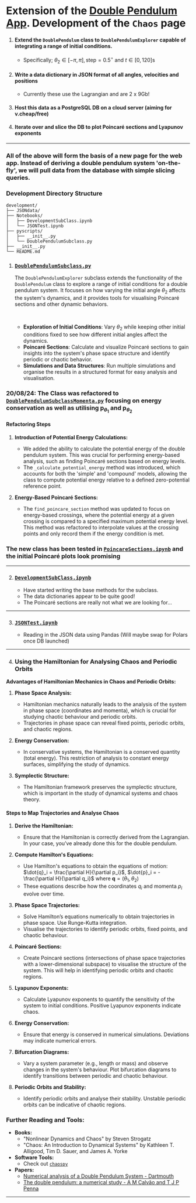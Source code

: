 # Extension of the [Double Pendulum App](https://github.com/pineapple-bois/Double_Pendulum_App/tree/main). Development of the `Chaos` page


1. #### Extend the `DoublePendulum` class to `DoublePendulumExplorer` capable of integrating a range of initial conditions. 
   - Specifically; $\theta_2 \in [-\pi, \pi], \text{step}=0.5^{\circ}$ and $t \in [0, 120]\text{s}$
2. #### Write a data dictionary in JSON format of all angles, velocities and positions 
   - Currently these use the Lagrangian and are 2 x 9Gb!
3. #### Host this data as a PostgreSQL DB on a cloud server (aiming for v.cheap/free)
4. #### Iterate over and slice the DB to plot Poincaré sections and Lyapunov exponents

----

### All of the above will form the basis of a new page for the web app. Instead of deriving a double pendulum system 'on-the-fly', we will pull data from the database with simple slicing queries.

### Development Directory Structure

```
development/
├── JSONdata/
├── Notebooks/
│   ├── DevelopmentSubClass.ipynb
│   └── JSONTest.ipynb
├── pyscripts/
│   ├── __init__.py
│   └── DoublePendulumSubclass.py
├── __init__.py
└── README.md
```

1. ### [`DoublePendulumSubclass.py`](pyscripts/DoublePendulumSubclass.py)

   The `DoublePendulumExplorer` subclass extends the functionality of the `DoublePendulum` class to explore a range of initial conditions for a double pendulum system. It focuses on how varying the initial angle $\theta_2$ affects the system's dynamics, and it provides tools for visualising Poincaré sections and other dynamic behaviors.

   &nbsp;
     - **Exploration of Initial Conditions**: Vary $\theta_2$ while keeping other initial conditions fixed to see how different initial angles affect the dynamics.
     - **Poincaré Sections**: Calculate and visualize Poincaré sections to gain insights into the system's phase space structure and identify periodic or chaotic behavior.
     - **Simulations and Data Structures**: Run multiple simulations and organise the results in a structured format for easy analysis and visualisation.

   
### 20/08/24: The Class was refactored to [`DoublePendulumSubclassMomenta.py`](DoublePendulumSubclassMomenta.py) focusing on energy conservation as well as utilising $\operatorname{p}_{\theta_1}$ and $\operatorname{p}_{\theta_2}$

#### Refactoring Steps

1. **Introduction of Potential Energy Calculations:**
   - We added the ability to calculate the potential energy of the double pendulum system. This was crucial for performing energy-based analysis, such as finding Poincaré sections based on energy levels.
   - The `_calculate_potential_energy` method was introduced, which accounts for both the 'simple' and 'compound' models, allowing the class to compute potential energy relative to a defined zero-potential reference point.

2. **Energy-Based Poincaré Sections:**
   - The `find_poincare_section` method was updated to focus on energy-based crossings, where the potential energy at a given crossing is compared to a specified maximum potential energy level. This method was refactored to interpolate values at the crossing points and only record them if the energy condition is met.


### The new class has been tested in [`PoincareSections.ipynb`](Notebooks/PoincareSections.ipynb) and the initial Poincaré plots look promising

---

2. ### [`DevelopmentSubClass.ipynb`](Notebooks/DevelopmentSubClass.ipynb)
   - Have started writing the base methods for the subclass.
   - The data dictionaries appear to be quite good!
   - The Poincaré sections are really not what we are looking for...

----

3. ### [`JSONTest.ipynb`](Notebooks/JSONTest.ipynb)
   - Reading in the JSON data using Pandas (Will maybe swap for Polars once DB launched)

----

4. ### Using the Hamiltonian for Analysing Chaos and Periodic Orbits

**Advantages of Hamiltonian Mechanics in Chaos and Periodic Orbits:**
1. **Phase Space Analysis:**
   - Hamiltonian mechanics naturally leads to the analysis of the system in phase space (coordinates and momenta), which is crucial for studying chaotic behaviour and periodic orbits.
   - Trajectories in phase space can reveal fixed points, periodic orbits, and chaotic regions.

2. **Energy Conservation:**
   - In conservative systems, the Hamiltonian is a conserved quantity (total energy). This restriction of analysis to constant energy surfaces, simplifying the study of dynamics.

3. **Symplectic Structure:**
   - The Hamiltonian framework preserves the symplectic structure, which is important in the study of dynamical systems and chaos theory.

#### Steps to Map Trajectories and Analyse Chaos

1. **Derive the Hamiltonian:**
   - Ensure that the Hamiltonian is correctly derived from the Lagrangian. In your case, you’ve already done this for the double pendulum.

2. **Compute Hamilton's Equations:**
   - Use Hamilton's equations to obtain the equations of motion:
     $\dot{q}_i = \frac{\partial H}{\partial p_i}$, $\dot{p}_i = -\frac{\partial H}{\partial q_i}$ where $\mathbf{q}=(\theta_1, \theta_2)$
   - These equations describe how the coordinates $q_i$ and momenta $p_i$ evolve over time.

3. **Phase Space Trajectories:**
   - Solve Hamilton’s equations numerically to obtain trajectories in phase space. Use Runge-Kutta integration.
   - Visualise the trajectories to identify periodic orbits, fixed points, and chaotic behaviour.

4. **Poincaré Sections:**
   - Create Poincaré sections (intersections of phase space trajectories with a lower-dimensional subspace) to visualise the structure of the system. This will help in identifying periodic orbits and chaotic regions.

5. **Lyapunov Exponents:**
   - Calculate Lyapunov exponents to quantify the sensitivity of the system to initial conditions. Positive Lyapunov exponents indicate chaos.

6. **Energy Conservation:**
   - Ensure that energy is conserved in numerical simulations. Deviations may indicate numerical errors.

7. **Bifurcation Diagrams:**
   - Vary a system parameter (e.g., length or mass) and observe changes in the system's behaviour. Plot bifurcation diagrams to identify transitions between periodic and chaotic behaviour.

8. **Periodic Orbits and Stability:**
   - Identify periodic orbits and analyse their stability. Unstable periodic orbits can be indicative of chaotic regions.

### Further Reading and Tools:
- **Books:**
  - "Nonlinear Dynamics and Chaos" by Steven Strogatz
  - "Chaos: An Introduction to Dynamical Systems" by Kathleen T. Alligood, Tim D. Sauer, and James A. Yorke
- **Software Tools:**
  - Check out [`chaospy`](https://chaospy.readthedocs.io/en/master/)
- **Papers:**
  - [Numerical analysis of a Double Pendulum System - Dartmouth](https://math.dartmouth.edu/archive/m53f09/public_html/proj/Roja_writeup.pdf)
  - [The double pendulum: a numerical study - A M Calvão and T J P Penna](https://iopscience-iop-org.libezproxy.open.ac.uk/article/10.1088/0143-0807/36/4/045018)

----

